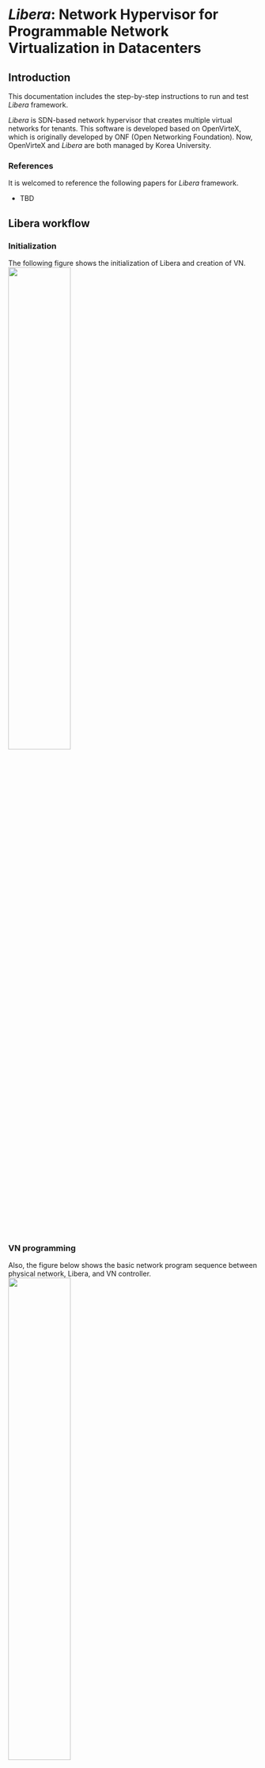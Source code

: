 # *Libera*: Network Hypervisor for Programmable Network Virtualization in Datacenters


## Introduction
This documentation includes the step-by-step instructions to run and test *Libera* framework.

*Libera* is SDN-based network hypervisor that creates multiple virtual networks for tenants. This software is developed based on OpenVirteX, which is originally developed by ONF (Open Networking Foundation). Now, OpenVirteX and *Libera* are both managed by Korea University.

### References

It is welcomed to reference the following papers for *Libera* framework.
+ TBD

## Libera workflow
### Initialization
The following figure shows the initialization of Libera and creation of VN.
<img src="https://openvirtex.com/wp-content/uploads/2019/11/flow1.jpg" width="50%" height="50%">

### VN programming
Also, the figure below shows the basic network program sequence between physical network, Libera, and VN controller.
<img src="https://openvirtex.com/wp-content/uploads/2019/11/flow2-1024x401.jpg" width="50%" height="50%">


## Tutorial
We provide VM based tutorial that is easy to follow.

### Preparation
+ Install virtualbox software: [https://www.virtualbox.org/](https://www.virtualbox.org/)
+ Get the virtual machines we prepared
  + Note that the password for the account is *kuoslab12*
  	+ ["Mininet"](http://ovx.wpengine.com/wp-content/uploads/Mininet.ova) VM for emulating physical network
  	+ ["Libera"](http://ovx.wpengine.com/wp-content/uploads/Libera.ova) VM for running Libera framework
	+ ["ONOS"](http://ovx.wpengine.com/wp-content/uploads/ONOS.ova) for running ONOS controller as VN controller
+ Open the provided VMs through virtual box (see [here](https://www.virtualbox.org/manual/UserManual.html#ovf) for the steps)
+ Check whether the network connections work between VMs through *ping*.
  + Mininet: 10.0.0.1 / Libera: 10.0.0.2 / ONOS: 10.0.0.3
  + [Mininet] Ping to Libera or ONOS
	```shell
	ping 10.0.0.2
	ping 10.0.0.3
	```
  + [Libera] Ping to ONOS
	```shell
	ping 10.0.0.3
	```

### Enjoy the programmable virtual SDN!

+ [Libera] Execute Libera framework
     
  ```shell
  cd /home/libera/Libera
  sh scripts/libera.sh –-db-clear	
  ```

  When Libera is ready to accept connections from physical network, it pauses the logging as the following image.
  
  ![](https://openvirtex.com/wp-content/uploads/2019/11/1.jpg)

  


+ [Mininet] Physical network creation

  We create a physical topology as the figure below. Use the python file that automates the creation of the topology!
  ```shell
  sudo python internet2_OF13.py
  ```
  
  <img src="https://openvirtex.com/wp-content/uploads/2014/04/topo.png" width="50%" height="50%">

  When the physical network is initiated, the logs for physical topology discovery appears in [Libera] as follows. 
    ![](https://openvirtex.com/wp-content/uploads/2019/11/2.jpg)

  Wait for a moment until all the network is discovered.
  




+ [ONOS] Run the ONOS controller to be used as VN controller

  For the tenant to directly program its VN, we use ONOS, which is widely-used. The ONOS VM provides the script to build multiple ONOS controllers for multi-tenant evaluations.
      
  ```shell
  sudo sh onos_multiple.sh -t 1 -i 10.0.0.3
  ```
     - -t: the number of tenants
     - -i: IP address
    
    When the initiation is finished, you can check the ONOS GUI to check whether it works normally.
     - URL: http://10.0.0.3:20000/onos/ui/ [Should access from ONOS VM].
     - Account: ID - karaf, PW - karaf

  <img src="https://openvirtex.com/wp-content/uploads/2019/11/3.jpg" width="40%" height="40%"> <img src="https://openvirtex.com/wp-content/uploads/2019/11/4.jpg" width="40%" height="40%"> 
   


+ [Libera] Now, create the VN topology.

  We put several commands in Libera to create the following VN topology.
  <img src="https://openvirtex.com/wp-content/uploads/2014/04/vnet1.png" width="50%" height="50%">
  
  Each virtual switch, port, and link is created by single command. Fortunately, we provide a script for the above VN topology as follow. Enter the following command from a new shell.
      
  ```shell
  cd /home/libera/Libera/utils
  sh examplevn.sh
  ```
    
  When the VN topology creation is finished, the topology appears in the ONOS VM!
  
  <img src="https://openvirtex.com/wp-content/uploads/2019/11/5.jpg" width="50%" height="50%">



+ [Mininet] VN is ready. Let's create network traffic.

  Since our network topology allows network connections between H_SEA_1 and H_LAX_2, let's ping them. (Note that the following command is entered in the Mininet)
    ```shell
  h_SEA_1 ping -c10 h_LAX_2
  ```
  As the figure below, the packets normally goes. This is because the ONOS VN controller programmed network routing to its virtual switches, and it is appropriately installed in the physical network.
  
  <img src="https://openvirtex.com/wp-content/uploads/2019/11/5.jpg" width="50%" height="50%">

## Others
We tested Libera framework only with Ubuntu 14.04 version. Also, the current Libera framework has been tested with ONOS. 
Basic structure and APIs for this hypervisor is shared with OpenVirteX (can be seen in [here](https://www.openvirtex.com)).

## Contacts
+ This project is under the lead of Professor Chuck Yoo.
+ Contributor: Gyeongsik Yang, Bong-yeol Yu, Seongmun Kim, Heesang Jin, Minkoo Kang, Anumeha, Yeonho Yoo
+ Mailing list: [Here](https://groups.google.com/forum/#!forum/ovx-discuss) - We share mailing list with OpenVirteX
